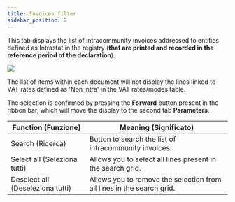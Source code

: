 ```yaml
---
title: Invoices filter
sidebar_position: 2
---
```


This tab displays the list of intracommunity invoices addressed to entities defined as Intrastat in the registry (**that are printed and recorded in the reference period of the declaration**).

![](/img/it-it/finance-area/declarations/intrastat/automatic-creation-intrastat1/invoices-filter/image01.png)

The list of items within each document will not display the lines linked to VAT rates defined as 'Non intra' in the VAT rates/modes table.

The selection is confirmed by pressing the **Forward** button present in the ribbon bar, which will move the display to the second tab **Parameters**.



| Function (Funzione) | Meaning (Significato) |
| --- | --- |
| Search (Ricerca) | Button to search the list of intracommunity invoices. |
| Select all (Seleziona tutti) | Allows you to select all lines present in the search grid. |
| Deselect all (Deseleziona tutti) | Allows you to remove the selection from all lines in the search grid. |